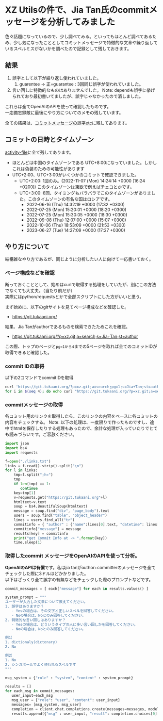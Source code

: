 # XZ Utilsの件で、Jia Tan氏のcommitメッセージを分析してみました

色々話題になっているので、少し調べてみる。といってもほとんど調べてあるため、少し気になったこととしてコミットメッセージで特徴的な文章や繰り返しているスペルミスがないかを調べたので記録として残しておきます。  

## 結果

1. 誤字として以下が繰り返し使われていました。
   1. guarentee -> 正=guarantee : 3回同じ誤字が使われていました。
2. 言い回しに特徴的なものはありませんでした。
Note: dependも誤字に挙げられており最初書いてましたが、誤字じゃなかったので消しました。

これらは全てOpenAIのAPIを使って確認したものです。  
一応備忘録敵に最後にやり方についてのメモの残しています。

全ての結果は、[コミットメッセージの誤字etc](./results/スペルミスを含む全てのcommit-message.txt)に残してあります。

## コミットの日時とタイムゾーン

[activity-file](./results/committer-or-author-activity.txt)に全て残してあります。  

- ほとんどは中国のタイムゾーンである UTC+8:00になっていました。しかしこれは偽装のための可能性があります
- UTC+2:00、UTC+3:00がいくつかのコミットで確認できました。
    - UTC+2:00: 1回のみ。(2022-11-07 (Mon) 14:24:14 +0000 (16:24 +0200)) このタイムゾーンは東欧で例えばチェコとかです。
    - UTC+3:00: 6回、タイミングもバラバラでこのタイムゾーンがありました。このタイムゾーンの有名な国はロシアです。
        - 2022-06-16 (Thu) 14:32:19 +0000 (17:32 +0300)
        - 2022-07-25 (Mon) 15:20:01 +0000 (18:20 +0300)
        - 2022-07-25 (Mon) 15:30:05 +0000 (18:30 +0300)
        - 2022-09-08 (Thu) 12:07:00 +0000 (15:07 +0300)
        - 2022-10-06 (Thu) 18:53:09 +0000 (21:53 +0300)
        - 2023-06-27 (Tue) 14:27:09 +0000 (17:27 +0300)

## やり方について

結構雑なやり方であるが、同じように分析したい人に向けて一応書いておく。

### ページ構成などを確認

断っておくこととして、始めはcurlで取得する処理をしていたが、別にこの方法でなくても大丈夫。（当たり前だが）  
実際にはpython/requestsとかで全部スクリプトにした方がいいと思う。

まず始めに、以下のgitサイトを見てページ構成などを確認した。
- https://git.tukaani.org/

結果、Jia Tanがauthorであるものを検索できたためこれを確認。
- https://git.tukaani.org/?p=xz.git;a=search;s=Jia+Tan;st=author

この際、トップのページと`pg=1から4`までの5ページを取れば全てのコミットIDが取得できると確認した。  

### commit IDの取得

以下の2コマンドでcommitIDを取得

```bash
curl 'https://git.tukaani.org/?p=xz.git;a=search;pg=1;s=Jia+Tan;st=author' | grep "commit</a>" | cut -d '|' -f 1 | cut -d '"' -f 4 > links.txt
for i in $(seq 4); do echo curl "https://git.tukaani.org/?p=xz.git;a=search;pg=$i;s=Jia+Tan;st=author" | grep "commit</a>" | cut -d '|' -f 1 | cut -d '"' -f 4 >> links.txt; done
```

### commitメッセージの取得

各コミット用のリンクを取得したら、このリンクの内容をベースに各コミットの内容をチェックする。
Note: 以下の処理は、一度限りで作ったものですし、途中でhtmlを保存したりする処理もあったので、余計な処理が入っていたりでとても読みづらいです。ご容赦ください。

```python
import json
import bs4
import requests

f=open("./links.txt")
links = f.read().strip().split("\n")
for l in links:
    tmp=l.split(";h=")
    tmp
    if len(tmp) == 1:
       continue
    key=tmp[1]
    v=requests.get("https://git.tukaani.org"+l)
    htmltext=v.text
    soup = bs4.BeautifulSoup(htmltext)
    message = soup.find("div", "page_body").text
    users = soup.find("table", "object_header")
    lines = users.find_all("tr")
    commitinfo = { "author" : {"name":lines[0].text, "datetime": lines[1].text}, "committer": { "name":lines[2].text, "datetime":lines[3].text}}
    commitinfo["message"] = message
    results[key] = commitinfo
    print("get Commit Info at -> ".format(key))
    time.sleep(1)
```
### 取得したcommit メッセージをOpenAIのAPIを使って分析。

**OpenAIのAPIは有償**です。私はjia tanがauthor+committerのメッセージを全てチェックした際に3ドルほどかかりました。  
以下はざっくり全て誤字の有無などをチェックした際のプロンプトなどです。  

```python
commit_messages = [ each["message"] for each in results.values() ]

system_prompt = """
ユーザーが入力した文章について教えてください。
1. 誤字はありますか？
   - Yesの場合は、その文字と正しいスペルを回答してください。
   - Noの場合は、Noとのみ回答してください。
2. 特徴的な言い回しはありますか？
   - Yesの場合は、どういうタイプの人に多い言い回しかを回答してください。
   - Noの場合は、Noとのみ回答してください。

例1）
1. dictionaly(dictonary)
2. No

例2）
1. No
2. シンガポールでよく使われるスペルです
"""

msg_system = {"role" : "system", "content" : system_prompt}

results = []
for each_msg in commit_messages:
   user_input=each_msg
   msg_user = {"role": "user", "content": user_input}
   messages= [msg_system, msg_user]
   completion = client.chat.completions.create(messages=messages, model="gpt-4")
   results.append({"msg" : user_input, "result": completion.choices[0].message.content})
```

